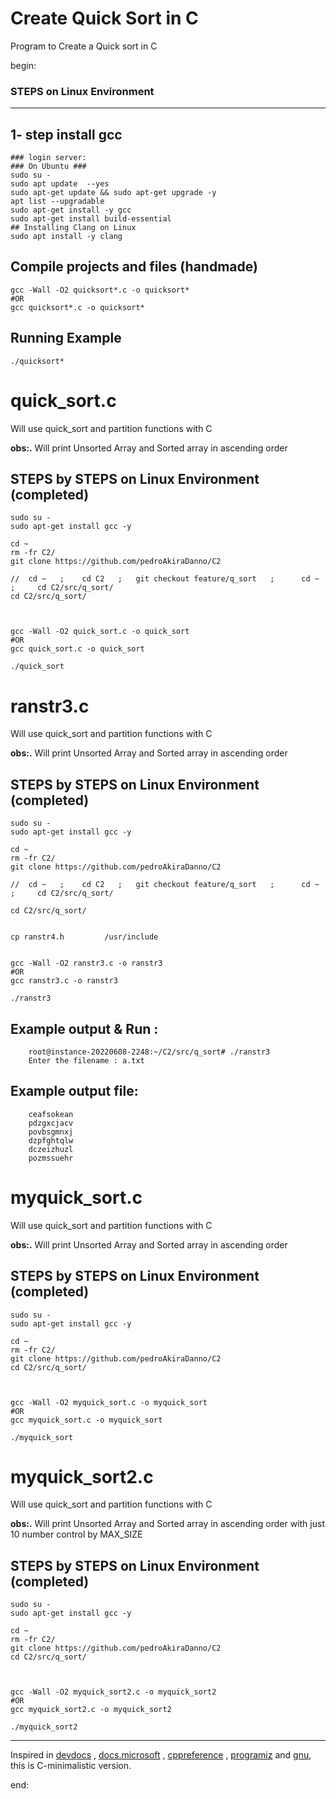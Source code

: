 # Create Quick Sort in C


Program to Create a Quick sort in C
 



begin:



### STEPS on Linux Environment 



---




## 1- step install gcc
	### login server: 
	### On Ubuntu ### 
	sudo su - 
	sudo apt update  --yes
	sudo apt-get update && sudo apt-get upgrade -y
	apt list --upgradable
    sudo apt-get install -y gcc
	sudo apt-get install build-essential	
	## Installing Clang on Linux
	sudo apt install -y clang 






## Compile projects and files (handmade)
	gcc -Wall -O2 quicksort*.c -o quicksort*
	#OR
	gcc quicksort*.c -o quicksort*    	




## Running Example
	./quicksort*   













# quick_sort.c
Will use quick_sort and partition functions  with C 

**obs:.** 
Will print Unsorted Array and Sorted array in ascending order




## STEPS by STEPS on Linux Environment (completed)
    sudo su - 
    sudo apt-get install gcc -y

    cd ~
    rm -fr C2/
    git clone https://github.com/pedroAkiraDanno/C2

	//  cd ~   ;   	cd C2 	; 	git checkout feature/q_sort   ;      cd ~  ;     cd C2/src/q_sort/
    cd C2/src/q_sort/



	gcc -Wall -O2 quick_sort.c -o quick_sort
	#OR
	gcc quick_sort.c -o quick_sort    

	./quick_sort   













# ranstr3.c
Will use quick_sort and partition functions  with C 

**obs:.** 
Will print Unsorted Array and Sorted array in ascending order




## STEPS by STEPS on Linux Environment (completed)
    sudo su - 
    sudo apt-get install gcc -y

    cd ~
    rm -fr C2/
    git clone https://github.com/pedroAkiraDanno/C2

	//  cd ~   ;   	cd C2 	; 	git checkout feature/q_sort   ;      cd ~  ;     cd C2/src/q_sort/
	
    cd C2/src/q_sort/


	cp ranstr4.h		 /usr/include


	gcc -Wall -O2 ranstr3.c -o ranstr3
	#OR
	gcc ranstr3.c -o ranstr3    

	./ranstr3   




## Example output & Run :

		root@instance-20220608-2248:~/C2/src/q_sort# ./ranstr3
		Enter the filename : a.txt





## Example output file:

		ceafsokean
		pdzgxcjacv
		povbsgmnxj
		dzpfghtqlw
		dczeizhuzl
		pozmssuehr









# myquick_sort.c
Will use quick_sort and partition functions  with C 

**obs:.** 
Will print Unsorted Array and Sorted array in ascending order




## STEPS by STEPS on Linux Environment (completed)
    sudo su - 
    sudo apt-get install gcc -y

    cd ~
    rm -fr C2/
    git clone https://github.com/pedroAkiraDanno/C2
	cd C2/src/q_sort/



	gcc -Wall -O2 myquick_sort.c -o myquick_sort
	#OR
	gcc myquick_sort.c -o myquick_sort    

	./myquick_sort   





















# myquick_sort2.c
Will use quick_sort and partition functions  with C 


**obs:.** 
Will print Unsorted Array and Sorted array in ascending order with just 10 number control by MAX_SIZE




## STEPS by STEPS on Linux Environment (completed)
    sudo su - 
    sudo apt-get install gcc -y

    cd ~
    rm -fr C2/
    git clone https://github.com/pedroAkiraDanno/C2
	cd C2/src/q_sort/



	gcc -Wall -O2 myquick_sort2.c -o myquick_sort2
	#OR
	gcc myquick_sort2.c -o myquick_sort2    

	./myquick_sort2   



















---
Inspired in [devdocs](https://devdocs.io/c/) , [docs.microsoft](https://docs.microsoft.com/en-us/cpp/c-language/?view=msvc-170) , [cppreference](https://en.cppreference.com/w/c/language) , [programiz](https://www.programiz.com/c-programming) and [gnu](https://www.gnu.org/software/gnu-c-manual/gnu-c-manual.html), this is C-minimalistic version.




end:
